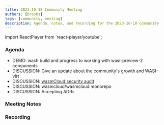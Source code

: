 ```yaml
---
title: 2023-10-18 Community Meeting
authors: [brooks]
tags: [community, meeting]
description: Agenda, notes, and recording for the 2023-10-18 community meeting
---
```


import ReactPlayer from 'react-player/youtube';

### Agenda

- DEMO: wash build and progress to working with wasi-preview-2 components
- DISCUSSION: Give an update about the community's growth and WASI-virt
- DISCUSSION: [wasmCloud security audit](https://ostif.org/ostif-has-completed-a-security-audit-of-wasmcloud/)
- DISCUSSION: wasmcloud/wasmcloud monorepo
- DISCUSSION: Accepting ADRs

<!--truncate-->

### Meeting Notes

### Recording

<ReactPlayer url='https://www.youtube.com/watch?v=qaqkbAXfKIA' controls />
